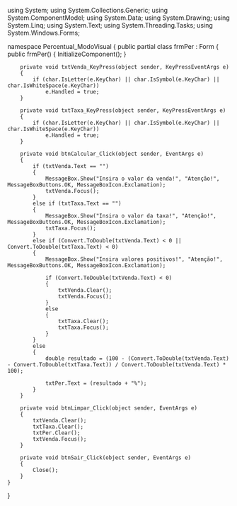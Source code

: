 using System;
using System.Collections.Generic;
using System.ComponentModel;
using System.Data;
using System.Drawing;
using System.Linq;
using System.Text;
using System.Threading.Tasks;
using System.Windows.Forms;

namespace Percentual_ModoVisual
{
    public partial class frmPer : Form
    {
        public frmPer()
        {
            InitializeComponent();
        }

        private void txtVenda_KeyPress(object sender, KeyPressEventArgs e)
        {
            if (char.IsLetter(e.KeyChar) || char.IsSymbol(e.KeyChar) || char.IsWhiteSpace(e.KeyChar))
                e.Handled = true;
        }

        private void txtTaxa_KeyPress(object sender, KeyPressEventArgs e)
        {
            if (char.IsLetter(e.KeyChar) || char.IsSymbol(e.KeyChar) || char.IsWhiteSpace(e.KeyChar))
                e.Handled = true;
        }

        private void btnCalcular_Click(object sender, EventArgs e)
        {
            if (txtVenda.Text == "")
            {
                MessageBox.Show("Insira o valor da venda!", "Atenção!", MessageBoxButtons.OK, MessageBoxIcon.Exclamation);
                txtVenda.Focus();
            }
            else if (txtTaxa.Text == "")
            {
                MessageBox.Show("Insira o valor da taxa!", "Atenção!", MessageBoxButtons.OK, MessageBoxIcon.Exclamation);
                txtTaxa.Focus();
            }
            else if (Convert.ToDouble(txtVenda.Text) < 0 || Convert.ToDouble(txtTaxa.Text) < 0)
            {
                MessageBox.Show("Insira valores positivos!", "Atenção!", MessageBoxButtons.OK, MessageBoxIcon.Exclamation);

                if (Convert.ToDouble(txtVenda.Text) < 0)
                {
                    txtVenda.Clear();
                    txtVenda.Focus();
                }
                else
                {
                    txtTaxa.Clear();
                    txtTaxa.Focus();
                }
            }
            else
            {
                double resultado = (100 - (Convert.ToDouble(txtVenda.Text) - Convert.ToDouble(txtTaxa.Text)) / Convert.ToDouble(txtVenda.Text) * 100);

                txtPer.Text = (resultado + "%");
            }
        }

        private void btnLimpar_Click(object sender, EventArgs e)
        {
            txtVenda.Clear();
            txtTaxa.Clear();
            txtPer.Clear();
            txtVenda.Focus();
        }

        private void btnSair_Click(object sender, EventArgs e)
        {
            Close();
        }
    }
}
